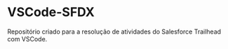 # VSCode-SFDX
Repositório criado para a resolução de atividades do Salesforce Trailhead com VSCode.
